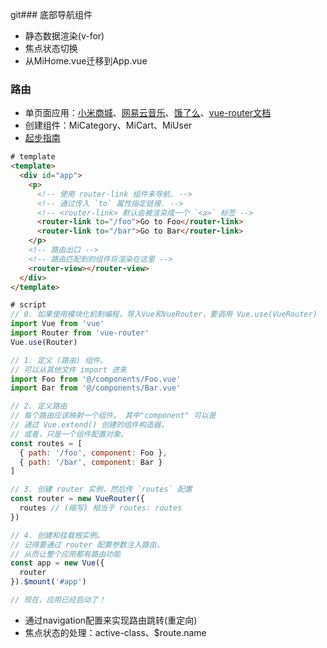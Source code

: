 git### 底部导航组件
+ 静态数据渲染(v-for)
+ 焦点状态切换
+ 从MiHome.vue迁移到App.vue

### 路由
+ 单页面应用：[小米商城](https://m.mi.com/)、[网易云音乐](https://music.163.com/)、[饿了么](https://www.ele.me)、[vue-router文档](https://router.vuejs.org)
+ 创建组件：MiCategory、MiCart、MiUser
+ [起步指南](https://router.vuejs.org/zh/guide/#html)
```html
# template
<template>
  <div id="app">
    <p>
      <!-- 使用 router-link 组件来导航. -->
      <!-- 通过传入 `to` 属性指定链接. -->
      <!-- <router-link> 默认会被渲染成一个 `<a>` 标签 -->
      <router-link to="/foo">Go to Foo</router-link>
      <router-link to="/bar">Go to Bar</router-link>
    </p>
    <!-- 路由出口 -->
    <!-- 路由匹配到的组件将渲染在这里 -->
    <router-view></router-view>
  </div>
</template>
```
```javascript
# script
// 0. 如果使用模块化机制编程，导入Vue和VueRouter，要调用 Vue.use(VueRouter)
import Vue from 'vue'
import Router from 'vue-router'
Vue.use(Router) 

// 1. 定义 (路由) 组件。
// 可以从其他文件 import 进来
import Foo from '@/components/Foo.vue'
import Bar from '@/components/Bar.vue'

// 2. 定义路由
// 每个路由应该映射一个组件。 其中"component" 可以是
// 通过 Vue.extend() 创建的组件构造器，
// 或者，只是一个组件配置对象。
const routes = [
  { path: '/foo', component: Foo },
  { path: '/bar', component: Bar }
]

// 3. 创建 router 实例，然后传 `routes` 配置
const router = new VueRouter({
  routes // (缩写) 相当于 routes: routes
})

// 4. 创建和挂载根实例。
// 记得要通过 router 配置参数注入路由，
// 从而让整个应用都有路由功能
const app = new Vue({
  router
}).$mount('#app')

// 现在，应用已经启动了！
```
+ 通过navigation配置来实现路由跳转(重定向)
+ 焦点状态的处理：active-class、$route.name
